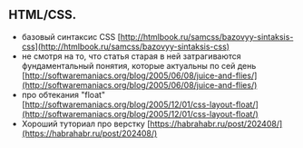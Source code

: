 ## HTML/CSS.


*   базовый синтаксис CSS [http://htmlbook.ru/samcss/bazovyy-sintaksis-css](http://htmlbook.ru/samcss/bazovyy-sintaksis-css)
*   не смотря на то, что статья старая в ней затрагиваются фундаментальный понятия, которые актуальны по сей день [http://softwaremaniacs.org/blog/2005/06/08/juice-and-flies/](http://softwaremaniacs.org/blog/2005/06/08/juice-and-flies/)
*   про обтекания "float" [http://softwaremaniacs.org/blog/2005/12/01/css-layout-float/](http://softwaremaniacs.org/blog/2005/12/01/css-layout-float/)
*   Хороший туториал про верстку [https://habrahabr.ru/post/202408/](https://habrahabr.ru/post/202408/)